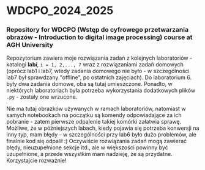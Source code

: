 # WDCPO_2024_2025
### Repository for WDCPO (Wstęp do cyfrowego przetwarzania obrazów - Introduction to digital image processing) course at AGH University

Repozytorium zawiera moje rozwiązania zadań z kolejnych laboratoriów - katalogi **lab*i***, `i = 1, 2,..., 7` wraz z rozwiązaniami zadań domowych (oprócz lab1 i lab7, wtedy zadania domowego nie było - w szczególności lab7 był sprawdzany "offline", po ostatnich zajęciach).
Do laboratorium 6. były dwa zadania domowe, oba są tutaj umieszczone.
Ponadto, w niektórych laboratoriach była potrzeba wykorzystania dodatkowych plików `.py` - zostały one wrzucone.

Nie ma tutaj obrazków używanych w ramach laboratoriów, natomiast w samych notebookach na początku są komendy odpowiadające za ich pobranie - zatem pierwsze odpalenie takiej komórki załatwia sprawę.
Możliwe, że w późniejszych labach, kiedy pojawia się potrzeba konwersji na inny typ, mam błędy - w szczególności przy lab6 było dużo problemów, ale finalnie kod się odpalił :)
Oczywiście rozwiązania zadań mogą zawierać błędy, nieuzupełnione sekcje itd., ale w większości powinny być uzupełnione, a przede wszystkim mam nadzieję, że są przydatne. Korzystajcie rozważnie!
